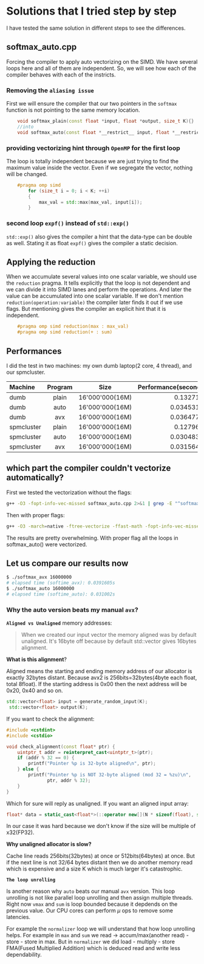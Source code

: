 # Solutions that I tried step by step

I have tested the same solution in different steps to see the differences.

## softmax_auto.cpp

Forcing the compiler to apply auto vectorizing on the SIMD. We have several loops here and all of them are independent. So, we will see how each of the compiler behaves with each of the instricts.

### Removing the `aliasing issue`

First we will ensure the compiler that our two pointers in the `softmax` function is not pointing to the same memory location.

```cpp
    void softmax_plain(const float *input, float *output, size_t K){}
    //into
    void softmax_auto(const float *__restrict__ input, float *__restrict__ output, size_t K){}
```

### providing vectorizing hint through `OpenMP` for the first loop

The loop is totally independent because we are just trying to find the maximum value inside the vector. Even if we segregate the vector, nothing will be changed.

```cpp
    #pragma omp simd
        for (size_t i = 0; i < K; ++i)
        {
            max_val = std::max(max_val, input[i]);
        }
```

### second loop `expf()` instead of `std::exp()`

`std::exp()` also gives the compiler a hint that the data-type can be double as well. Stating it as float `expf()` gives the compiler a static decision.

## Applying the reduction

When we accumulate several values into one scalar variable, we should use the `reduction` pragma. It tells explicitly that the loop is not dependent and we can divide it into SIMD lanes and perform the operations. And later the value can be accumulated into one scalar variable. If we don't mention `reduction(operation:variable)` the compiler later finds it out if we use flags. But mentioning gives the compiler an explicit hint that it is independent.

```cpp
    #pragma omp simd reduction(max : max_val)
    #pragma omp simd reduction(+ : sum)
```

## Performances

I did the test in two machines: my own dumb laptop(2 core, 4 thread), and our spmcluster.

|Machine|Program|Size|Performance(seconds)|
|:---|:----:|:---:|----:|
|dumb|plain|16'000'000(16M)|0.132719s|
|dumb|auto|16'000'000(16M)|0.0345315s|
|dumb|avx|16'000'000(16M)|0.0364775s|
|spmcluster|plain|16'000'000(16M)|0.127965s|
|spmcluster|auto|16'000'000(16M)|0.0304838s|
|spmcluster|avx|16'000'000(16M)|0.0315648s|

## which part the compiler couldn't vectorize automatically?

First we tested the vectorization without the flags:

```bash
g++ -O3 -fopt-info-vec-missed softmax_auto.cpp 2>&1 | grep -E "^softmax_auto.cpp:"
```

Then with proper flags:

```bash
g++ -O3 -march=native -ftree-vectorize -ffast-math -fopt-info-vec-missed softmax_auto.cpp 2>&1 | grep -E "^softmax_auto.cpp:"
```

The results are pretty overwhelming. With proper flag all the loops in softmax_auto() were vectorized.

## Let us compare our results now

```bash
$ ./softmax_avx 16000000
# elapsed time (softime_avx): 0.0391605s
$ ./softmax_auto 16000000
# elapsed time (softime_auto): 0.031002s
```

### Why the auto version beats my manual `avx`?

**`Aligned vs Unaligned`** memory addresses:

>When we created our input vector the memory aligned was by default unaligned. It's 16byte off because by default std::vector gives 16bytes alignment.

**What is this alignment**?

Aligned means the starting and ending memory address of our allocator is exactly 32bytes distant. Because avx2 is 256bits=32bytes(4byte each float, total 8float). If the starting address is 0x00 then the next address will be 0x20, 0x40 and so on.

```cpp
std::vector<float> input = generate_random_input(K);
 std::vector<float> output(K);
```

If you want to check the alignment:

```cpp
#include <cstdint>
#include <cstdio>

void check_alignment(const float* ptr) {
    uintptr_t addr = reinterpret_cast<uintptr_t>(ptr);
    if (addr % 32 == 0) {
        printf("Pointer %p is 32-byte aligned\n", ptr);
    } else {
        printf("Pointer %p is NOT 32-byte aligned (mod 32 = %zu)\n",
               ptr, addr % 32);
    }
}
```

Which for sure will reply as unaligned. If you want an aligned input array:

```cpp
float* data = static_cast<float*>(::operator new[](N * sizeof(float), std::align_val_t(32)));
```

In our case it was hard because we don't know if the size will be multiple of x32(FP32).

**Why unaligned allocator is slow?**

Cache line reads 256bits(32bytes) at once or 512bits(64bytes) at once. But if the next line is not 32/64 bytes distant then we do another memory read which is expensive and a size K which is much larger it's catastrophic.

**`The loop unrolling`**

Is another reason why `auto` beats our manual `avx` version. This loop unrolling is not like parallel loop unrolling and then assign multiple threads. Right now `vmax` and `sum` is loop bounded because it depdends on the previous value. Our CPU cores can perform $\mu$ ops to remove some latencies.

For example the `normalizer` loop we will understand that how loop unrolling helps. For example in `max` and `sum` we read -> accum/max(another read) - store - store in max. But in `normalizer` we did load - multiply - store FMA(Fused Multiplied Addition)  which is deduced read and write less dependability.
